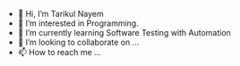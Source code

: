 - 👋 Hi, I’m Tarikul Nayem
- 👀 I’m interested in Programming.
- 🌱 I’m currently learning Software Testing with Automation
- 💞️ I’m looking to collaborate on ...
- 📫 How to reach me ...

<!---
tarikulnayem94/tarikulnayem94 is a ✨ special ✨ repository because its `README.md` (this file) appears on your GitHub profile.
You can click the Preview link to take a look at your changes.
--->
